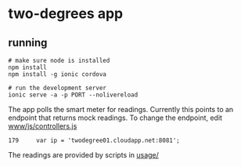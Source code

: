two-degrees app
===============

running
-------

	# make sure node is installed
	npm install
	npm install -g ionic cordova

	# run the development server
	ionic serve -a -p PORT --nolivereload

The app polls the smart meter for readings. Currently this points to an endpoint that
returns mock readings. To change the endpoint, edit [www/js/controllers.js](www/js/controllers.js)

    179     var ip = 'twodegree01.cloudapp.net:8081';

The readings are provided by scripts in [usage/](../usage)

